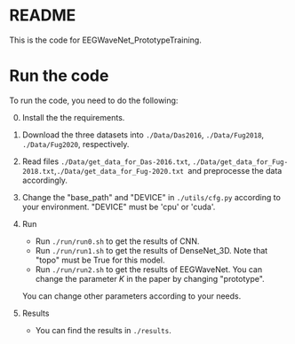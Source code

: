 # README

This is the code for EEGWaveNet_PrototypeTraining. 



# Run the code

To run the code, you need to do the following:

0. Install the the requirements.

1. Download the three datasets into `./Data/Das2016`, `./Data/Fug2018`, `./Data/Fug2020`, respectively.

2. Read files `./Data/get_data_for_Das-2016.txt`, `./Data/get_data_for_Fug-2018.txt`,`./Data/get_data_for_Fug-2020.txt `and preprocesse the data accordingly.

3. Change the "base_path" and "DEVICE" in `./utils/cfg.py` according to your environment. "DEVICE" must be 'cpu' or 'cuda'.

4. Run

   * Run `./run/run0.sh` to get the results of CNN.
   * Run `./run/run1.sh` to get the results of DenseNet_3D. Note that "topo" must be True for this model.
   * Run `./run/run2.sh` to get the results of EEGWaveNet. You can change the parameter $K$ in the paper by changing "prototype".

   You can change other parameters according to your needs. 

5. Results

   * You can find the results in `./results`. 



